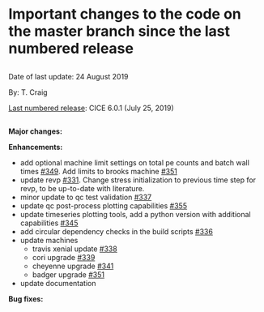 # Important changes to the code on the master branch since the last numbered release
 
## 

Date of last update:  24 August 2019

By:  T. Craig

[Last numbered release](https://github.com/CICE-Consortium/CICE/releases): CICE 6.0.1 (July 25, 2019)

## 

**Major changes:**

**Enhancements:**
* add optional machine limit settings on total pe counts and batch wall times [#349](https://github.com/CICE-Consortium/CICE/pull/349).  Add limits to brooks machine [#351](https://github.com/CICE-Consortium/CICE/pull/351)
* update revp [#331](https://github.com/CICE-Consortium/CICE/pull/331). Change stress initialization to previous time step for revp, to be up-to-date with literature.
* minor update to qc test validation [#337](https://github.com/CICE-Consortium/CICE/pull/337)
* update qc post-process plotting capabilities [#355](https://github.com/CICE-Consortium/CICE/pull/355)
* update timeseries plotting tools, add a python version with additional capabilities [#345](https://github.com/CICE-Consortium/CICE/pull/345)
* add circular dependency checks in the build scripts [#336](https://github.com/CICE-Consortium/CICE/pull/336)
* update machines
  * travis xenial update [#338](https://github.com/CICE-Consortium/CICE/pull/338)
  * cori upgrade  [#339](https://github.com/CICE-Consortium/CICE/pull/339)
  * cheyenne upgrade [#341](https://github.com/CICE-Consortium/CICE/pull/341)
  * badger upgrade [#351](https://github.com/CICE-Consortium/CICE/pull/351)
* update documentation

**Bug fixes:**
